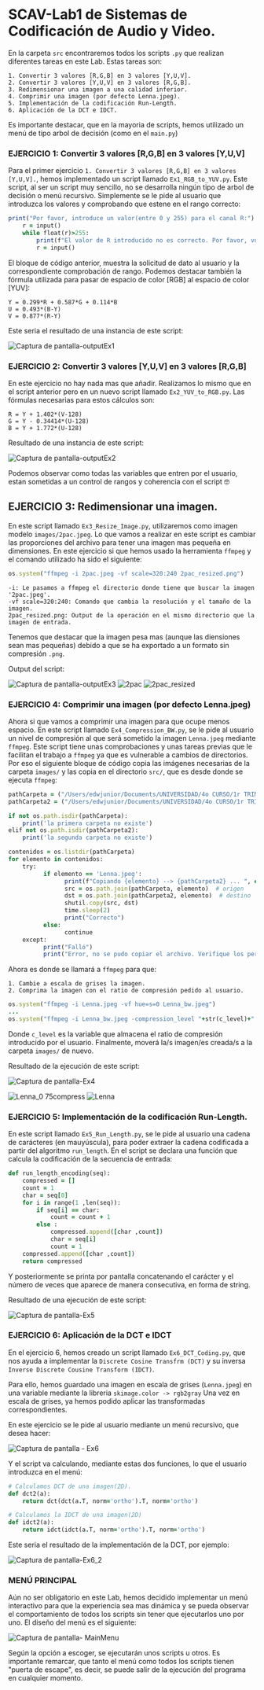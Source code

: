 # SCAV-Lab1 de Sistemas de Codificación de Audio y Video.

En la carpeta ```src``` encontraremos todos los scripts ```.py``` que realizan diferentes tareas en este Lab.
Estas tareas son:
```
1. Convertir 3 valores [R,G,B] en 3 valores [Y,U,V].
2. Convertir 3 valores [Y,U,V] en 3 valores [R,G,B].
3. Redimensionar una imagen a una calidad inferior.
4. Comprimir una imagen (por defecto Lenna.jpeg).
5. Implementación de la codificación Run-Length.
6. Aplicación de la DCT e IDCT.
```
Es importante destacar, que en la mayoria de scripts, hemos utilizado un menú de tipo arbol de decisión (como en el ```main.py```)

### EJERCICIO 1: Convertir 3 valores [R,G,B] en 3 valores [Y,U,V]
Para el primer ejercicio ```1. Convertir 3 valores [R,G,B] en 3 valores [Y,U,V].```, hemos implementado un script llamado ```Ex1_RGB_to_YUV.py```.
Este script, al ser un script muy sencillo, no se desarrolla ningún tipo de arbol de decisión o menú recursivo. Simplemente se le pide al usuario que introduzca los valores y comprobando que estene en el rango correcto:
```ruby
print("Por favor, introduce un valor(entre 0 y 255) para el canal R:")
    r = input()
    while float(r)>255:
        print(f"El valor de R introducido no es correcto. Por favor, vuelva a introducir un valor(entre 0 y 255) para el canal R:")
        r = input()
```
El bloque de código anterior, muestra la solicitud de dato al usuario y la correspondiente comprobación de rango.
Podemos destacar también la fórmula utilizada para pasar de espacio de color [RGB] al espacio de color [YUV]:
```
Y = 0.299*R + 0.587*G + 0.114*B
U = 0.493*(B-Y)
V = 0.877*(R-Y)
```

Este seria el resultado de una instancia de este script:

![Captura de pantalla-outputEx1](https://user-images.githubusercontent.com/91899380/143328368-76c1c432-b633-4444-bdd9-a7f073f7da67.png)

### EJERCICIO 2: Convertir 3 valores [Y,U,V] en 3 valores [R,G,B]
En este ejercicio no hay nada mas que añadir. Realizamos lo mismo que en el script anterior pero en un nuevo script llamado ```Ex2_YUV_to_RGB.py```.
Las fórmulas necesarias para estos cálculos son:
```
R = Y + 1.402*(V-128)
G = Y - 0.34414*(U-128)
B = Y + 1.772*(U-128)
```

Resultado de una instancia de este script:

![Captura de pantalla-outputEx2](https://user-images.githubusercontent.com/91899380/143328482-236d7275-f6b7-4c94-b045-d3f4445a58fb.png)

Podemos observar como todas las variables que entren por el usuario, estan sometidas a un control de rangos y coherencia con el script :nerd_face:

## EJERCICIO 3: Redimensionar una imagen.
En este script llamado ```Ex3_Resize_Image.py```, utilizaremos como imagen modelo ```images/2pac.jpeg```.
Lo que vamos a realizar en este script es cambiar las proporciones del archivo para tener una imagen mas pequeña en dimensiones.
En este ejercicio si que hemos usado la herramienta ```ffmpeg``` y el comando utilizado ha sido el siguiente:
```ruby
os.system("ffmpeg -i 2pac.jpeg -vf scale=320:240 2pac_resized.png")
```
```
-i: Le pasamos a ffmpeg el directorio donde tiene que buscar la imagen '2pac.jpeg'. 
-vf scale=320:240: Comando que cambia la resolución y el tamaño de la imagen.
2pac_resized.png: Output de la operación en el mismo directorio que la imagen de entrada.
```
Tenemos que destacar que la imagen pesa mas (aunque las diensiones sean mas pequeñas) debido a que se ha exportado a un formato sin compresión ```.png```.

Output del script:

![Captura de pantalla-outputEx3](https://user-images.githubusercontent.com/91899380/143329116-8ceba4cd-1d21-435b-bd84-a136fb6e34bc.png)
![2pac](https://user-images.githubusercontent.com/91899380/143329260-784870bd-248a-43c0-a2a2-55e6d836441d.jpeg)
![2pac_resized](https://user-images.githubusercontent.com/91899380/143329240-c9c0c471-81e3-463e-94b4-a56cd5399196.png)

### EJERCICIO 4: Comprimir una imagen (por defecto Lenna.jpeg)
Ahora si que vamos a comprimir una imagen para que ocupe  menos espacio.
En este script llamado ```Ex4_Compression_BW.py```, se le pide al usuario un nivel de compresión al que será sometido la imagen ```Lenna.jpeg``` mediante ```ffmpeg```.
Este script tiene unas comprobaciones y unas tareas previas que le facilitan el trabajo a ```ffmpeg``` ya que es vulnerable a cambios de directorios.
Por eso el siguiente bloque de código copia las imágenes necesarias de la carpeta ```images/``` y las copia en el directorio ```src/```, que es desde donde se ejecuta ```ffmpeg```:
```ruby
pathCarpeta = ("/Users/edwjunior/Documents/UNIVERSIDAD/4o CURSO/1r TRIMESTRE/SISTEMES DE CODIFICACIÓ D'ÀUDIO I VIDEO/LABS/pythonProject/images")
pathCarpeta2 = ("/Users/edwjunior/Documents/UNIVERSIDAD/4o CURSO/1r TRIMESTRE/SISTEMES DE CODIFICACIÓ D'ÀUDIO I VIDEO/LABS/pythonProject/src")

if not os.path.isdir(pathCarpeta):
    print('la primera carpeta no existe')
elif not os.path.isdir(pathCarpeta2):
    print('la segunda carpeta no existe')

contenidos = os.listdir(pathCarpeta)
for elemento in contenidos:
    try:
          if elemento == 'Lenna.jpeg':
                print(f"Copiando {elemento} --> {pathCarpeta2} ... ", end="")
                src = os.path.join(pathCarpeta, elemento)  # origen
                dst = os.path.join(pathCarpeta2, elemento)  # destino
                shutil.copy(src, dst)
                time.sleep(2)
                print("Correcto")
          else:
                continue
    except:
          print("Falló")
          print("Error, no se pudo copiar el archivo. Verifique los permisos de escritura")
```
Ahora es donde se llamará a ```ffmpeg``` para que:
```
1. Cambie a escala de grises la imagen.
2. Comprima la imagen con el ratio de compresión pedido al usuario.
```
```ruby
os.system("ffmpeg -i Lenna.jpeg -vf hue=s=0 Lenna_bw.jpeg")
...
os.system("ffmpeg -i Lenna_bw.jpeg -compression_level "+str(c_level)+" Lenna_"+str(float(c_level)/100)+"compress.jpeg")
```
Donde ```c_level``` es la variable que almacena el ratio de compresión introducido por el usuario.
Finalmente, moverá la/s imagen/es creada/s a la carpeta ```images/``` de nuevo.

Resultado de la ejecución de este script:

![Captura de pantalla-Ex4](https://user-images.githubusercontent.com/91899380/143327791-36b335db-4a61-47f2-bbc9-6c2775760734.png)

![Lenna_0 75compress](https://user-images.githubusercontent.com/91899380/143327814-78fa237d-daa7-4158-a709-142ff9aff6de.jpeg) 
![Lenna](https://user-images.githubusercontent.com/91899380/143327815-e72a7772-0d69-4730-b9da-c29279dd2654.jpeg)


### EJERCICIO 5: Implementación de la codificación Run-Length.
En este script llamado ```Ex5_Run_Length.py```, se le pide al usuario una cadena de carácteres (en mauyúscula), para poder extraer la cadena codificada a partir del algoritmo ```run_length```.
En el script se declara una función que calcula la codificación de la secuencia de entrada:
```ruby
def run_length_encoding(seq):
    compressed = []
    count = 1
    char = seq[0]
    for i in range(1 ,len(seq)):
        if seq[i] == char:
            count = count + 1
        else :
            compressed.append([char ,count])
            char = seq[i]
            count = 1
    compressed.append([char ,count])
    return compressed
```
Y posteriormente se printa por pantalla concatenando el carácter y el número de veces que aparece de manera consecutiva, en forma de string.

Resultado de una ejecución de este script:

![Captura de pantalla-Ex5](https://user-images.githubusercontent.com/91899380/143328081-247af913-100c-464a-a171-6ff2789db754.png)


### EJERCICIO 6: Aplicación de la DCT e IDCT
En el ejercicio 6, hemos creado un script llamado ```Ex6_DCT_Coding.py```, que nos ayuda a implementar la ```Discrete Cosine Transfrm (DCT)```
y su inversa ```Inverse Discrete Cousine Transform (IDCT)```.

Para ello, hemos guardado una imagen en escala de grises (```Lenna.jpeg```) en una variable mediante la libreria ```skimage.color -> rgb2gray```
Una vez en escala de grises, ya hemos podido aplicar las transformadas correspondientes.

En este ejercicio se le pide al usuario mediante un menú recursivo, que desea hacer:

![Captura de pantalla - Ex6](https://user-images.githubusercontent.com/91899380/143328141-fb74a097-7dad-4d08-a43a-fa64e6fdbba1.png)

Y el script va calculando, mediante estas dos funciones, lo que el usuario introduzca en el menú:

```ruby
# Calculamos DCT de una imagen(2D).
def dct2(a):
    return dct(dct(a.T, norm='ortho').T, norm='ortho')

# Calculamos la IDCT de una imagen(2D)
def idct2(a):
    return idct(idct(a.T, norm='ortho').T, norm='ortho')
```

Este seria el resultado de la implementación de la DCT, por ejemplo:

![Captura de pantalla-Ex6_2](https://user-images.githubusercontent.com/91899380/143328188-af9d6613-0370-457b-88c6-d1b7c0141bcf.png)

### MENÚ PRINCIPAL
Aún no ser obligatorio en este Lab, hemos decidido implementar un menú interactivo para que la experiencia sea mas dinámica y se pueda observar el comportamiento de todos los scripts sin tener que ejecutarlos uno por uno.
El diseño del menú es el siguiente:

![Captura de pantalla- MainMenu](https://user-images.githubusercontent.com/91899380/143328247-e2718a45-01b2-475b-a47d-af5142d55b34.png)

Según la opción a escoger, se ejecutarán unos scripts u otros.
Es importante remarcar, que tanto el menú como todos los scripts tienen "puerta de escape", es decir, se puede salir de la ejecución del programa en cualquier momento.


